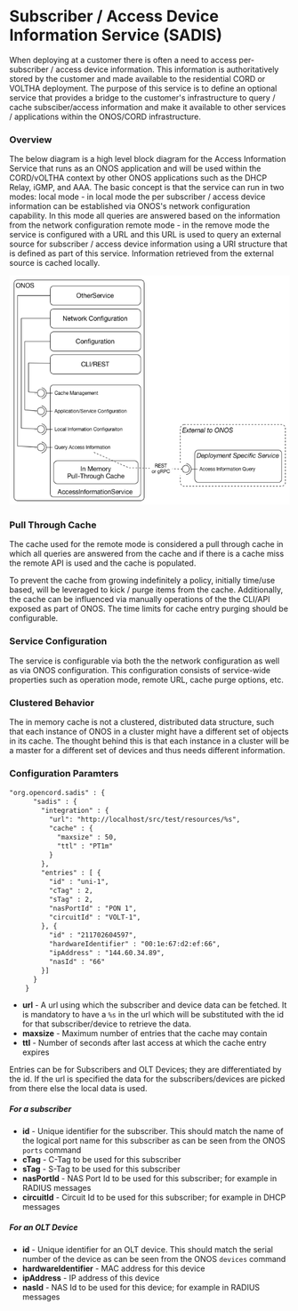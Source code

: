 # Subscriber / Access Device Information Service (SADIS)

When deploying at a customer there is often a need to access per-subscriber /
access device information. This information is authoritatively stored by the
customer and made available to the residential CORD or VOLTHA deployment. The
purpose of this service is to define an optional service that provides a bridge
to the customer's infrastructure to query / cache subsciber/access information
and make it available to other services / applications within the ONOS/CORD
infrastructure.

### Overview

The below diagram is a high level block diagram for the Access Information
Service that runs as an ONOS application and will be used within the CORD/vOLTHA
context by other ONOS applications such as the DHCP Relay, iGMP, and AAA. The
basic concept is that the service can run in two modes: local mode - in local
mode the per subscriber / access device information can be established via
ONOS's network configuration capability. In this mode all queries are answered
based on the information from the network configuration remote mode - in the
remove mode the service is configured with a URL and this URL is used to query
an external source for subscriber / access device information using a URI
structure that is defined as part of this service. Information retrieved from
the external source is cached locally.

![test](overview.png)

### Pull Through Cache

The cache used for the remote mode is considered a pull through cache in which
all queries are answered from the cache and if there is a cache miss the remote
API is used and the cache is populated.

To prevent the cache from growing indefinitely a policy, initially time/use
based, will be leveraged to kick / purge items from the cache. Additionally, the
cache can be influenced via manually operations of the the CLI/API exposed as
part of ONOS. The time limits for cache entry purging should be configurable.

### Service Configuration

The service is configurable via both the the network configuration as well as
via ONOS configuration. This configuration consists of service-wide properties
such as operation mode, remote URL, cache purge options, etc.

### Clustered Behavior

The in memory cache is not a clustered, distributed data structure, such that
each instance of ONOS in a cluster might have a different set of objects in its
cache. The thought behind this is that each instance in a cluster will be a
master for a different set of devices and thus needs different information.


### Configuration Paramters
```
"org.opencord.sadis" : {
      "sadis" : {
        "integration" : {
          "url": "http://localhost/src/test/resources/%s",
          "cache" : {
            "maxsize" : 50,
            "ttl" : "PT1m"
          }
        },
        "entries" : [ {
          "id" : "uni-1",
          "cTag" : 2,
          "sTag" : 2,
          "nasPortId" : "PON 1",
          "circuitId" : "VOLT-1",
        }, {
          "id" : "211702604597",
          "hardwareIdentifier" : "00:1e:67:d2:ef:66",
          "ipAddress" : "144.60.34.89",
          "nasId" : "66"
        }]
      }
    }
```
* __url__ - A url using which the subscriber and device data can be fetched. It is mandatory to have a `%s` in the url which will be substituted with the id for that subscriber/device to retrieve the data.
* __maxsize__ - Maximum number of entries that the cache may contain
* __ttl__ - Number of seconds after last access at which the cache entry expires

Entries can be for Subscribers and OLT Devices; they are differentiated by the id.
If the url is specified the data for the subscribers/devices are picked from there else the local data is used.

##### For a subscriber
* __id__ - Unique identifier for the subscriber. This should match the name of the logical port name for this subscriber as can be seen from the ONOS `ports` command
* __cTag__ - C-Tag to be used for this subscriber
* __sTag__ - S-Tag to be used for this subscriber
* __nasPortId__ - NAS Port Id to be used for this subscriber; for example in RADIUS messages
* __circuitId__ - Circuit Id to be used for this subscriber; for example in DHCP messages

##### For an OLT Device
* __id__ - Unique identifier for an OLT device. This should match the serial number of the device as can be seen from the ONOS `devices` command
* __hardwareIdentifier__ - MAC address for this device
* __ipAddress__ - IP address of this device
* __nasId__ - NAS Id to be used for this device; for example in RADIUS messages

